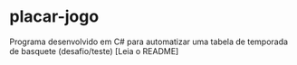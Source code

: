 # placar-jogo
 Programa desenvolvido em C# para automatizar uma tabela de temporada de basquete (desafio/teste) [Leia o README]
